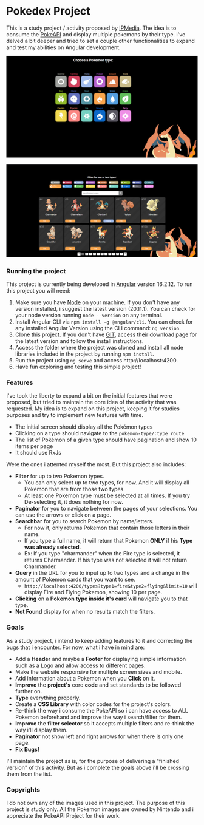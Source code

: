 # Pokedex Project
This is a study project / activity proposed by [IPMedia](https://ipmedia.com.br). The idea is to consume the [PokeAPI](https://pokeapi.co) and display multiple pokemons by their type. I've delved a bit deeper and tried to set a couple other functionalities to expand and test my abilities on Angular development.

![Image1](https://github.com/Jsimondi/Pokedex/raw/main/src/assets/github/Pokedex1.PNG?raw=true)

![Image2](https://github.com/Jsimondi/Pokedex/raw/main/src/assets/github/Pokedex2.PNG?raw=true)


### Running the project
This project is currently being developed in [Angular](https://angular.io) version 16.2.12.
To run this project you will need:
1. Make sure you have [Node](https://nodejs.org/en) on your machine. If you don't have any version installed, i suggest the latest version (20.11.1). You can check for your node version running ```node --version``` on any terminal.
2. Install Angular CLI via ```npm install -g @angular/cli```. You can check for any installed Angular Version using the CLI command: ```ng version```.
3. Clone this project. If you don't have [GIT](https://git-scm.com), access their download page for the latest version and follow the install instructions.
4. Access the folder where the project was cloned and install all node libraries included in the project by running ```npm install```.
5. Run the project using ```ng serve``` and access http://localhost:4200.
6. Have fun exploring and testing this simple project!

### Features
I've took the liberty to expand a bit on the initial features that were proposed, but tried to maintain the core idea of the activity that was requested. My idea is to expand on this project, keeping it for studies purposes and try to implement new features with time.
- The initial screen should display all the Pokémon types
- Clicking on a type should navigate to the ```pokemon-type/:type route```
- The list of Pokémon of a given type should have pagination and show 10 items per page
- It should use RxJs

Were the ones i attented myself the most. But this project also includes:
- **Filter** for up to two Pokemon types.
    - You can only select up to two types, for now. And it will display all Pokemon that are from those two types.
    - At least one Pokemon type must be selected at all times. If you try De-selecting it, it does nothing for now.
- **Paginator** for you to navigate between the pages of your selections. You can use the arrows or click on a page.
- **Searchbar** for you to search Pokemon by name/letters.
    - For now it, only returns Pokemon that contain those letters in their name.
    - If you type a full name, it will return that Pokemon **ONLY** if his **Type was already selected**.
    - Ex: If you type "charmander" when the Fire type is selected, it returns Charmander. If his type was not selected it will not return Charmander.
- **Query** in the URL for you to input up to two types and a change in the amount of Pokemon cards that you want to see.
    - ```http://localhost:4200/types?type1=fire&type2=flying&limit=10``` will display Fire and Flying Pokemon, showing 10 per page.
- **Clicking** on a **Pokemon type inside it's card** will navigate you to that type.
- **Not Found** display for when no results match the filters.

### Goals
As a study project, i intend to keep adding features to it and correcting the bugs that i encounter. For now, what i have in mind are:
- Add a **Header** and maybe a **Footer** for displaying simple information such as a Logo and allow access to different pages.
- Make the website responsive for multiple screen sizes and mobile.
- Add information about a Pokemon when you **Click** on it.
- **Improve** the **project's** core **code** and set standards to be followed further on.
- **Type** everything properly.
- Create a **CSS Library** with color codes for the project's colors.
- Re-think the way i consume the PokeAPI so i can have access to ALL Pokemon beforehand and improve the way i search/filter for them.
- **Improve** the **filter selector** so it accepts multiple filters and re-think the way i'll display them.
- **Paginator** not show left and right arrows for when there is only one page.
- **Fix Bugs!**

I'll maintain the project as is, for the purpose of delivering a "finished version" of this activity. But as i complete the goals above i'll be crossing them from the list.

### Copyrights
I do not own any of the images used in this project. The purpose of this project is study only. All the Pokemon images are owned by Nintendo and i appreciate the PokeAPI Project for their work.
